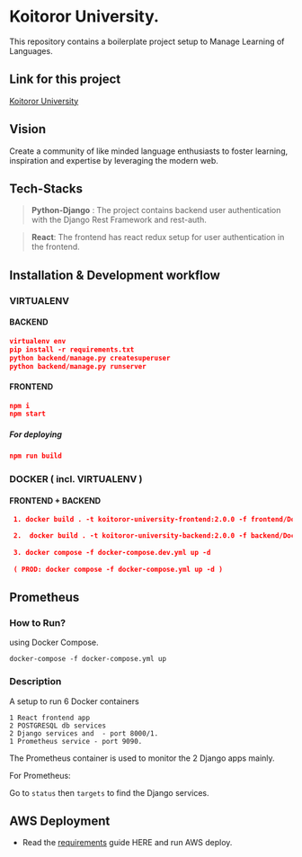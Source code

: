 # Koitoror University. 
This repository contains a boilerplate project setup to Manage Learning of Languages.


## Link for this project
[Koitoror University](http://www.koitororuniversity.ml)


## Vision
Create a community of like minded language enthusiasts to foster learning, inspiration and expertise
by leveraging the modern web.


## Tech-Stacks
> **Python-Django** : The project contains backend user authentication with the Django Rest Framework and rest-auth.

> **React**: The frontend has react redux setup for user authentication in the frontend.

## Installation & Development workflow

### VIRTUALENV

#### BACKEND 
```json
virtualenv env
pip install -r requirements.txt
python backend/manage.py createsuperuser
python backend/manage.py runserver
```
#### FRONTEND
```json
npm i
npm start
```
##### For deploying
```json
npm run build
```

### DOCKER ( incl. VIRTUALENV )

#### FRONTEND + BACKEND
```json
 1. docker build . -t koitoror-university-frontend:2.0.0 -f frontend/Dockerfile.dev

 2.  docker build . -t koitoror-university-backend:2.0.0 -f backend/Dockerfile
 
 3. docker compose -f docker-compose.dev.yml up -d
 
 ( PROD: docker compose -f docker-compose.yml up -d )
```

## Prometheus 
### How to Run?
using Docker Compose. 

```
docker-compose -f docker-compose.yml up
```
### Description

A setup to run 6 Docker containers 

    1 React frontend app
    2 POSTGRESQL db services
    2 Django services and  - port 8000/1.
    1 Prometheus service - port 9090.

The Prometheus container is used to monitor the 2 Django apps mainly.

For Prometheus:

Go to ```status``` then ```targets``` to find the Django services.

## AWS Deployment

- Read the [requirements](aws/README.md) guide HERE and run AWS deploy.